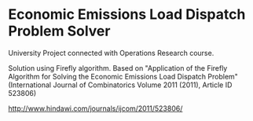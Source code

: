 # Economic Emissions Load Dispatch Problem Solver
University Project connected with Operations Research course.

Solution using Firefly algorithm. Based on "Application of the Firefly Algorithm for Solving the Economic Emissions Load Dispatch Problem" 
(International Journal of Combinatorics Volume 2011 (2011), Article ID 523806)

http://www.hindawi.com/journals/ijcom/2011/523806/